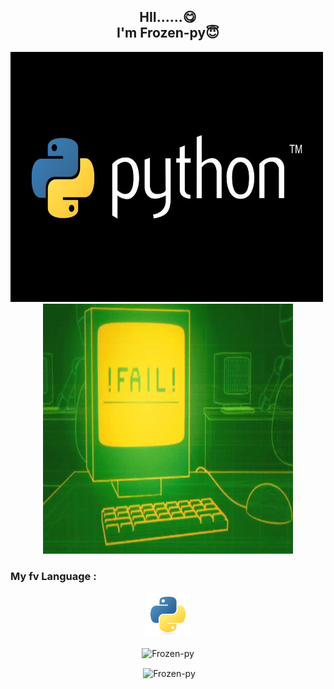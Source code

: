 <h2 align="center">HII......😋<br>I'm Frozen-py😇</h2>


 <img src="https://github.com/Frozen-py/Frozen-py/blob/main/aaa.jpg" width="500" height="400">
<div align="center">
  <img src="https://github.com/Frozen-py/Frozen-py/blob/main/78KH.gif" width="400" height="400">



  <h3 align="left">My fv Language : </h3>
</a>  <a href="https://www.python.org" target="_blank"> <img src="https://raw.githubusercontent.com/devicons/devicon/master/icons/python/python-original.svg" alt="python" width="70" height="70"/> </a>

<p><img align="center" src="https://github-readme-stats.vercel.app/api/top-langs?username=Frozen-py&show_icons=true&layout=compact&theme=highcontrast" alt="Frozen-py" /></p>

<p>&nbsp;<img align="center" src="https://github-readme-stats.vercel.app/api?username=Frozen-py&show_icons=true&theme=highcontrast" alt="Frozen-py" /></p>


</details>

